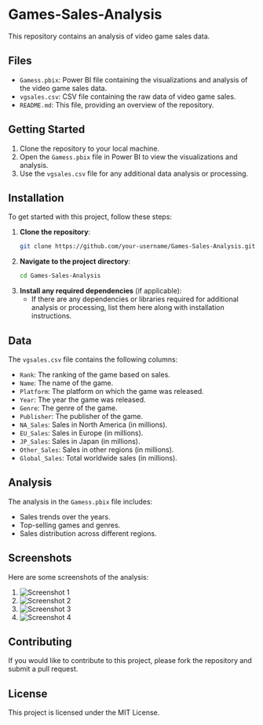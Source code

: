 # Games-Sales-Analysis

This repository contains an analysis of video game sales data.

## Files

- `Gamess.pbix`: Power BI file containing the visualizations and analysis of the video game sales data.
- `vgsales.csv`: CSV file containing the raw data of video game sales.
- `README.md`: This file, providing an overview of the repository.

## Getting Started

1. Clone the repository to your local machine.
2. Open the `Gamess.pbix` file in Power BI to view the visualizations and analysis.
3. Use the `vgsales.csv` file for any additional data analysis or processing.

## Installation

To get started with this project, follow these steps:

1. **Clone the repository**:
    ```sh
    git clone https://github.com/your-username/Games-Sales-Analysis.git
    ```
2. **Navigate to the project directory**:
    ```sh
    cd Games-Sales-Analysis
    ```
3. **Install any required dependencies** (if applicable):
    - If there are any dependencies or libraries required for additional analysis or processing, list them here along with installation instructions.

## Data

The `vgsales.csv` file contains the following columns:
- `Rank`: The ranking of the game based on sales.
- `Name`: The name of the game.
- `Platform`: The platform on which the game was released.
- `Year`: The year the game was released.
- `Genre`: The genre of the game.
- `Publisher`: The publisher of the game.
- `NA_Sales`: Sales in North America (in millions).
- `EU_Sales`: Sales in Europe (in millions).
- `JP_Sales`: Sales in Japan (in millions).
- `Other_Sales`: Sales in other regions (in millions).
- `Global_Sales`: Total worldwide sales (in millions).

## Analysis

The analysis in the `Gamess.pbix` file includes:
- Sales trends over the years.
- Top-selling games and genres.
- Sales distribution across different regions.

## Screenshots

Here are some screenshots of the analysis:

1. ![Screenshot 1](path/to/screenshot1.png)
2. ![Screenshot 2](path/to/screenshot2.png)
3. ![Screenshot 3](path/to/screenshot3.png)
4. ![Screenshot 4](path/to/screenshot4.png)

## Contributing

If you would like to contribute to this project, please fork the repository and submit a pull request.

## License

This project is licensed under the MIT License.